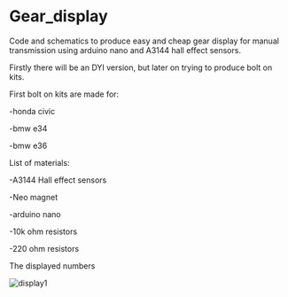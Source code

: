 # Gear_display
Code and schematics to produce easy and cheap gear display for manual transmission using arduino nano and A3144 hall effect sensors.

Firstly there will be an DYI version, but later on trying to produce bolt on kits.
  

First bolt on kits are made for:

-honda civic

-bmw e34

-bmw e36


List of materials:

-A3144 Hall effect sensors

-Neo magnet

-arduino nano

-10k ohm resistors

-220 ohm resistors


The displayed numbers

![display1](https://github.com/LOBACU/Gear_display/assets/143682416/d20e3314-1f30-4a47-8003-6e5844f9b9ed)


